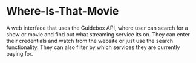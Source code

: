 # Where-Is-That-Movie
A web interface that uses the Guidebox API, where user can search for a show or movie and find out what streaming service its on. They can enter their credentials and watch from the website or just use the search functionality. They can also filter by which services they are currently paying for.
